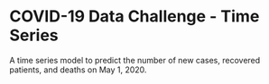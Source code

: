 # COVID-19 Data Challenge - Time Series
A time series model to predict the number of new cases, recovered patients, and deaths on May 1, 2020.
